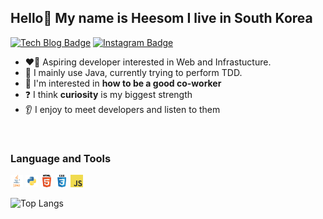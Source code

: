 
##  Hello👋 My name is Heesom I live in South Korea <br>

[![Tech Blog Badge](https://img.shields.io/badge/TechBlog-1F1F1F?style=flat-square&logo=Blogger&logoColor=white)](https://halfmoonbearlog.tistory.com/)
[![Instagram Badge](https://img.shields.io/badge/Instagram-7F2B7B?style=flat-square&logo=instagram&logoColor=white&link=https://www.instagram.com/null10384/?next=%2F)](https://www.instagram.com/5.8liter/) 

- ❤️‍🔥 Aspiring developer interested in Web and Infrastucture.
- 🌱 I mainly use Java, currently trying to perform TDD.
- 👀 I'm interested in **how to be a good co-worker**
- ❓ I think **curiosity** is my biggest strength
- 👂 I enjoy to meet developers and listen to them

<br>

### Language and Tools

<code style="display: inline-flex; justify-content: center; align-items: center;"><img height="20" width="20" src="https://raw.githubusercontent.com/github/explore/80688e429a7d4ef2fca1e82350fe8e3517d3494d/topics/java/java.png"></code>
<code style="display: inline-flex; justify-content: center; align-items: center;"><img height="20" width="20" src="https://raw.githubusercontent.com/github/explore/80688e429a7d4ef2fca1e82350fe8e3517d3494d/topics/python/python.png"></code>
<code style="display: inline-flex; justify-content: center; align-items: center;"><img height="20" width="20" src="https://raw.githubusercontent.com/github/explore/80688e429a7d4ef2fca1e82350fe8e3517d3494d/topics/html/html.png"></code>
<code style="display: inline-flex; justify-content: center; align-items: center;"><img height="20" width="20" src="https://raw.githubusercontent.com/github/explore/80688e429a7d4ef2fca1e82350fe8e3517d3494d/topics/css/css.png"></code>
<code style="display: inline-flex; justify-content: center; align-items: center;"><img height="20" width="20" src="https://raw.githubusercontent.com/github/explore/80688e429a7d4ef2fca1e82350fe8e3517d3494d/topics/javascript/javascript.png"></code>


![Top Langs](https://github-readme-stats.vercel.app/api/top-langs/?username=Maker-H&layout=compact&theme=dark)


<!---
Maker-H/Maker-H is a ✨ special ✨ repository because its `README.md` (this file) appears on your GitHub profile.
You can click the Preview link to take a look at your changes.
--->

